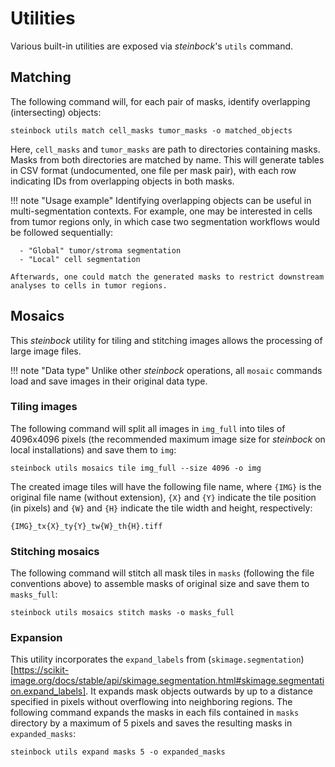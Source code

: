 # Utilities

Various built-in utilities are exposed via *steinbock*'s `utils` command.

## Matching

The following command will, for each pair of masks, identify overlapping (intersecting) objects:

    steinbock utils match cell_masks tumor_masks -o matched_objects

Here, `cell_masks` and `tumor_masks` are path to directories containing masks. Masks from both directories are matched by name. This will generate tables in CSV format (undocumented, one file per mask pair), with each row indicating IDs from overlapping objects in both masks.

!!! note "Usage example"
    Identifying overlapping objects can be useful in multi-segmentation contexts. For example, one may be interested in cells from tumor regions only, in which case two segmentation workflows would be followed sequentially:

      - "Global" tumor/stroma segmentation
      - "Local" cell segmentation

    Afterwards, one could match the generated masks to restrict downstream analyses to cells in tumor regions.

## Mosaics

This *steinbock* utility for tiling and stitching images allows the processing of large image files.

!!! note "Data type"
    Unlike other *steinbock* operations, all `mosaic` commands load and save images in their original data type.

### Tiling images

The following command will split all images in `img_full` into tiles of 4096x4096 pixels (the recommended maximum image size for *steinbock* on local installations) and save them to `img`:

    steinbock utils mosaics tile img_full --size 4096 -o img

The created image tiles will have the following file name, where `{IMG}` is the original file name (without extension), `{X}` and `{Y}` indicate the tile position (in pixels) and `{W}` and `{H}` indicate the tile width and height, respectively:

    {IMG}_tx{X}_ty{Y}_tw{W}_th{H}.tiff

### Stitching mosaics

The following command will stitch all mask tiles in `masks` (following the file conventions above) to assemble masks of original size and save them to `masks_full`:

    steinbock utils mosaics stitch masks -o masks_full

### Expansion

This utility incorporates the `expand_labels` from (`skimage.segmentation`)[https://scikit-image.org/docs/stable/api/skimage.segmentation.html#skimage.segmentation.expand_labels]. It expands mask objects outwards by up to a distance specified in pixels without overflowing into neighboring regions.
The following command expands the masks in each fils contained in `masks` directory by a maximum of 5 pixels and saves the resulting masks in `expanded_masks`:

    steinbock utils expand masks 5 -o expanded_masks
